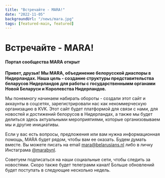 ```yaml
---
title: "Встречайте - MARA!"
date: "2022-11-05"
backgroundUrl: "/news/mara.jpg"
tags: [featured-main, featured]
---
```


# Встречайте - MARA!
#### Портал сообщества MARA открыт

**Привет, друзья! Мы MARA, объединение белорусской диаспоры в Нидерландах. Наша цель - создание структуры представительства беларусов Нидерландов для работы с государственнымм органами Новой Беларуси и Королевства Нидерландов.**

Мы понемногу начинаем набирать обороты - создали этот сайт и аккаунты в соцсетях, зарегистрировали нас как некоммерческую организацию в KVK. Этот сайт будет платформой для связи с нами, для новостей и достижений белорусов в Нидерландах, а также мы будет делиться здесь актуальными мероприятиями, которые организовываем мы и другие инициативы.

Если у вас есть вопросы, предложения или вам нужна информационная помощь, MARA будет рядом, чтобы вам ее оказать. Будем думать вместе. Вы можете писать на email [mara@belarusians.nl](mailto:mara@belarusians.nl) либо в личку Инстаграма [@marabynl](https://www.instagram.com/marabynl/).

Советуем подписаться на наши социальные сети, чтобы следить за новостями. Скоро также будет телеграмм канал! Больше обновлений будет поступать в следующие несколько недель.
